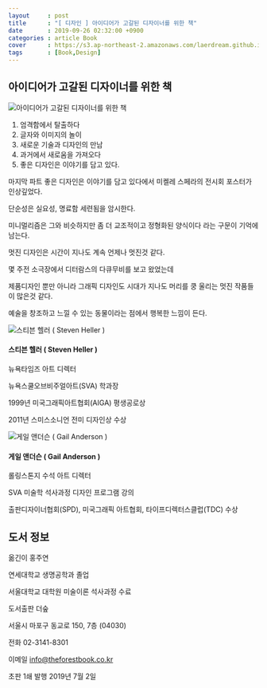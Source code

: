 ```yaml
---
layout     : post
title      : "[ 디자인 ] 아이디어가 고갈된 디자이너를 위한 책"
date       : 2019-09-26 02:32:00 +0900
categories : article Book
cover      : https://s3.ap-northeast-2.amazonaws.com/laerdream.github.io/2019-09-26/bookcover.jpg
tags       : [Book,Design]
---
```


## 아이디어가 고갈된 디자이너를 위한 책

![아이디어가 고갈된 디자이너를 위한 책](https://s3.ap-northeast-2.amazonaws.com/laerdream.github.io/2019-09-26/bookcover.jpg)

1. 엄격함에서 탈출하다
2. 글자와 이미지의 놀이
3. 새로운 기술과 디자인의 만남
4. 과거에서 새로움을 가져오다
5. 좋은 디자인은 이야기를 담고 있다.

마지막 파트 좋은 디자인은 이야기를 담고 있다에서 미켈레 스페라의 전시회 포스터가 인상깊었다.

단순성은 실요성, 명료함 세련됨을 암시한다.

미니멀리즘은 그와 비슷하지만 좀 더 교조적이고 정형화된 양식이다 라는 구문이 기억에 남는다.

멋진 디자인은 시간이 지나도 계속 언제나 멋진것 같다.

몇 주전 소극장에서 디터람스의 다큐무비를 보고 왔었는데

제품디자인 뿐만 아니라 그래픽 디자인도 시대가 지나도 머리를 쿵 울리는 멋진 작품들이 많은것 같다.

예술을 창조하고 느낄 수 있는 동물이라는 점에서 행복한 느낌이 든다.

![스티븐 헬러 ( Steven Heller )](https://s3.ap-northeast-2.amazonaws.com/laerdream.github.io/2019-09-26/steven-heller.jpg)

#### 스티븐 헬러 ( Steven Heller )

뉴욕타임즈 아트 디렉터

뉴욕스쿨오브비주얼아트(SVA) 학과장

1999년 미국그래픽아트협회(AIGA) 평생공로상

2011년 스미스소니언 전미 디자인상 수상

![게일 앤더슨 ( Gail Anderson )](https://s3.ap-northeast-2.amazonaws.com/laerdream.github.io/2019-09-26/gail-anderson.jpg)

#### 게일 앤더슨 ( Gail Anderson )

롤링스톤지 수석 아트 디렉터

SVA 미술학 석사과정 디자인 프로그램 강의

출판디자이너협회(SPD), 미국그래픽 아트협회, 타이프디렉터스클럽(TDC) 수상

## 도서 정보

옮긴이 홍주연

연세대학교 생명공학과 졸업

서울대학교 대학원 미술이론 석사과정 수료

도서출판 더숲

서울시 마포구 동교로 150, 7층 (04030)

전화 02-3141-8301

이메일 info@theforestbook.co.kr

초판 1쇄 발행 2019년 7월 2일